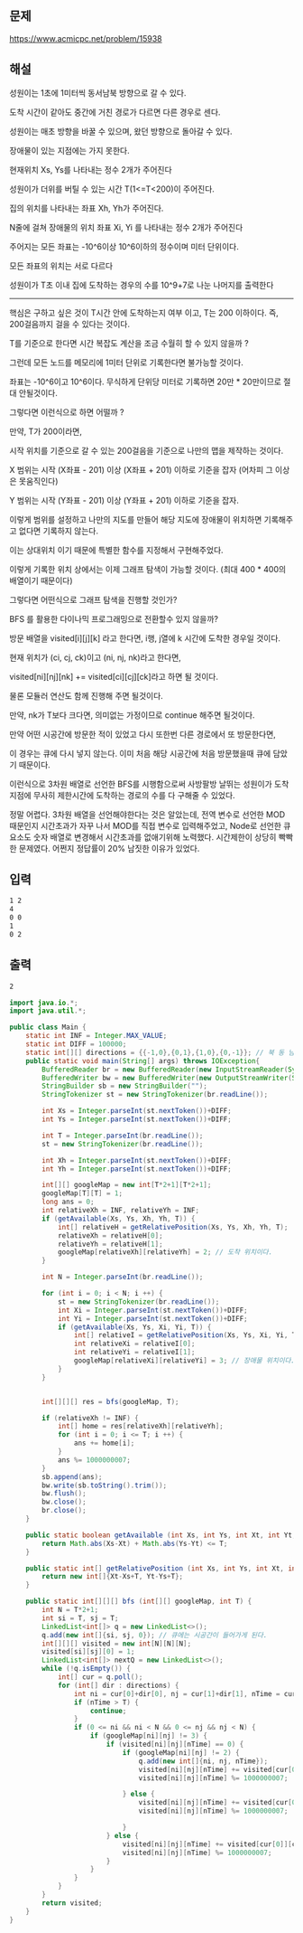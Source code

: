 ## 문제 

https://www.acmicpc.net/problem/15938

## 해설

성원이는 1초에 1미터씩 동서남북 방향으로 갈 수 있다.

도착 시간이 같아도 중간에 거친 경로가 다르면 다른 경우로 센다.

성원이는 매초 방향을 바꿀 수 있으며, 왔던 방향으로 돌아갈 수 있다.

장애물이 있는 지점에는 가지 못한다.

현재위치 Xs, Ys를 나타내는 정수 2개가 주어진다

성원이가 더위를 버틸 수 있는 시간 T(1<=T<200)이 주어진다.

집의 위치를 나타내는 좌표 Xh, Yh가 주어진다.

N줄에 걸쳐 장애물의 위치 좌표 Xi, Yi 를 나타내는 정수 2개가 주어진다

주어지는 모든 좌표는 -10^6이상 10^6이하의 정수이며 미터 단위이다.

모든 좌표의 위치는 서로 다르다

성원이가 T초 이내 집에 도착하는 경우의 수를 10^9+7로 나눈 나머지를 출력한다

-------------

핵심은 구하고 싶은 것이 T시간 안에 도착하는지 여부 이고, T는 200 이하이다. 즉, 200걸음까지 걸을 수 있다는 것이다.

T를 기준으로 한다면 시간 복잡도 계산을 조금 수월히 할 수 있지 않을까 ?

그런데 모든 노드를 메모리에 1미터 단위로 기록한다면 불가능할 것이다.

좌표는 -10^6이고 10^6이다. 무식하게 단위당 미터로 기록하면 20만 * 20만이므로 절대 안될것이다.

그렇다면 이런식으로 하면 어떨까 ?

만약, T가 200이라면, 

시작 위치를 기준으로 갈 수 있는 200걸음을 기준으로 나만의 맵을 제작하는 것이다.

X 범위는 시작 (X좌표 - 201) 이상 (X좌표 + 201) 이하로 기준을 잡자 (어차피 그 이상은 못움직인다)

Y 범위는 시작 (Y좌표 - 201) 이상 (Y좌표 + 201) 이하로 기준을 잡자.

이렇게 범위를 설정하고 나만의 지도를 만들어 해당 지도에 장애물이 위치하면 기록해주고 없다면 기록하지 않는다.

이는 상대위치 이기 때문에 특별한 함수를 지정해서 구현해주었다.

이렇게 기록한 위치 상에서는 이제 그래프 탐색이 가능할 것이다. (최대 400 * 400의 배열이기 때문이다)

그렇다면 어떤식으로 그래프 탐색을 진행할 것인가?

BFS 를 활용한 다이나믹 프로그래밍으로 전환할수 있지 않을까?  

방문 배열을 visited[i][j][k] 라고 한다면, i행, j열에 k 시간에 도착한 경우일 것이다.

현재 위치가 (ci, cj, ck)이고 (ni, nj, nk)라고 한다면,

visited[ni][nj][nk] += visited[ci][cj][ck]라고 하면 될 것이다.

물론 모듈러 연산도 함께 진행해 주면 될것이다.

만약, nk가 T보다 크다면, 의미없는 가정이므로 continue 해주면 될것이다.

만약 어떤 시공간에 방문한 적이 있었고 다시 또한번 다른 경로에서 또 방문한다면, 

이 경우는 큐에 다시 넣지 않는다. 이미 처음 해당 시공간에 처음 방문했을때 큐에 담았기 때문이다.

이런식으로 3차원 배열로 선언한 BFS를 시행함으로써 사방팔방 날뛰는 성원이가 도착 지점에 무사히 제한시간에 도착하는 경로의 수를 다 구해줄 수 있었다.

정말 어렵다. 3차원 배열을 선언해야한다는 것은 알았는데, 전역 변수로 선언한 MOD 때문인지 시간초과가 자꾸 나서 MOD를 직접 변수로 입력해주었고, Node로 선언한 큐 요소도 숫자 배열로 변경해서 시간초과를 없애기위해 노력했다. 시간제한이 상당히 빡빡한 문제였다. 어쩐지 정답률이 20% 남짓한 이유가 있었다.


## 입력
```txt
1 2
4
0 0
1
0 2
```

## 출력
```txt
2
```

```java
import java.io.*;
import java.util.*;

public class Main {
    static int INF = Integer.MAX_VALUE;
    static int DIFF = 100000;
    static int[][] directions = {{-1,0},{0,1},{1,0},{0,-1}}; // 북 동 남 서
    public static void main(String[] args) throws IOException{
        BufferedReader br = new BufferedReader(new InputStreamReader(System.in));
        BufferedWriter bw = new BufferedWriter(new OutputStreamWriter(System.out));
        StringBuilder sb = new StringBuilder("");
        StringTokenizer st = new StringTokenizer(br.readLine());

        int Xs = Integer.parseInt(st.nextToken())+DIFF;
        int Ys = Integer.parseInt(st.nextToken())+DIFF;

        int T = Integer.parseInt(br.readLine());
        st = new StringTokenizer(br.readLine());

        int Xh = Integer.parseInt(st.nextToken())+DIFF;
        int Yh = Integer.parseInt(st.nextToken())+DIFF;

        int[][] googleMap = new int[T*2+1][T*2+1];
        googleMap[T][T] = 1; 
        long ans = 0;
        int relativeXh = INF, relativeYh = INF;
        if (getAvailable(Xs, Ys, Xh, Yh, T)) {
            int[] relativeH = getRelativePosition(Xs, Ys, Xh, Yh, T);
            relativeXh = relativeH[0];
            relativeYh = relativeH[1];
            googleMap[relativeXh][relativeYh] = 2; // 도착 위치이다.
        }

        int N = Integer.parseInt(br.readLine());

        for (int i = 0; i < N; i ++) {
            st = new StringTokenizer(br.readLine());
            int Xi = Integer.parseInt(st.nextToken())+DIFF;
            int Yi = Integer.parseInt(st.nextToken())+DIFF;
            if (getAvailable(Xs, Ys, Xi, Yi, T)) {
                int[] relativeI = getRelativePosition(Xs, Ys, Xi, Yi, T);
                int relativeXi = relativeI[0];
                int relativeYi = relativeI[1];
                googleMap[relativeXi][relativeYi] = 3; // 장애물 위치이다.
            }
        }


        int[][][] res = bfs(googleMap, T);

        if (relativeXh != INF) {
            int[] home = res[relativeXh][relativeYh];
            for (int i = 0; i <= T; i ++) {
                ans += home[i];
            }
            ans %= 1000000007;
        }
        sb.append(ans);
        bw.write(sb.toString().trim());
        bw.flush();
        bw.close();
        br.close();
    }

    public static boolean getAvailable (int Xs, int Ys, int Xt, int Yt, int T) {
        return Math.abs(Xs-Xt) + Math.abs(Ys-Yt) <= T;
    }

    public static int[] getRelativePosition (int Xs, int Ys, int Xt, int Yt, int T) {
        return new int[]{Xt-Xs+T, Yt-Ys+T};
    }

    public static int[][][] bfs (int[][] googleMap, int T) {
        int N = T*2+1;
        int si = T, sj = T;
        LinkedList<int[]> q = new LinkedList<>();
        q.add(new int[]{si, sj, 0}); // 큐에는 시공간이 들어가게 된다.
        int[][][] visited = new int[N][N][N];
        visited[si][sj][0] = 1;
        LinkedList<int[]> nextQ = new LinkedList<>();
        while (!q.isEmpty()) {
            int[] cur = q.poll();
            for (int[] dir : directions) {
                int ni = cur[0]+dir[0], nj = cur[1]+dir[1], nTime = cur[2] + 1;
                if (nTime > T) {
                    continue;
                }
                if (0 <= ni && ni < N && 0 <= nj && nj < N) {
                    if (googleMap[ni][nj] != 3) {
                        if (visited[ni][nj][nTime] == 0) {
                            if (googleMap[ni][nj] != 2) {
                                q.add(new int[]{ni, nj, nTime});
                                visited[ni][nj][nTime] += visited[cur[0]][cur[1]][cur[2]];
                                visited[ni][nj][nTime] %= 1000000007;

                            } else {
                                visited[ni][nj][nTime] += visited[cur[0]][cur[1]][cur[2]];
                                visited[ni][nj][nTime] %= 1000000007;

                            }
                        } else {
                            visited[ni][nj][nTime] += visited[cur[0]][cur[1]][cur[2]];
                            visited[ni][nj][nTime] %= 1000000007;
                        }
                    }
                }
            }
        }
        return visited;
    }
}
```